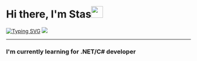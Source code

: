 <h1 align="left">Hi there, I'm Stas<img src="https://github.com/blackcater/blackcater/raw/main/images/Hi.gif" height="32"/></h1>
<div>      
  <a href="https://git.io/typing-svg"><img src="https://readme-typing-svg.herokuapp.com?font=Fira+Code&duration=1000&color=ADB5BD&&size=38&weight=500background=22272E00&center=true&multiline=true&width=200&height=200&lines=EAT;SLEEP;CODE;REPEAT" alt="Typing SVG" /></a>
  <img src="https://github-readme-stats.vercel.app/api?username=Chetverukhin&theme=dark"/>      
</div>
<hr>
<h3>I'm currently learning for .NET/C# developer</h3>
